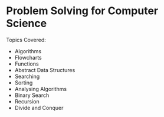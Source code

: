 # Problem Solving for Computer Science
Topics Covered:
- Algorithms
- Flowcharts
- Functions
- Abstract Data Structures
- Searching
- Sorting
- Analysing Algorithms
- Binary Search
- Recursion
- Divide and Conquer 
